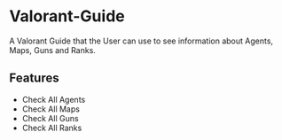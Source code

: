 # Valorant-Guide
 A Valorant Guide that the User can use to see information about Agents, Maps, Guns and Ranks.

 ## Features

 - Check All Agents
- Check All Maps
- Check All Guns
- Check All Ranks

